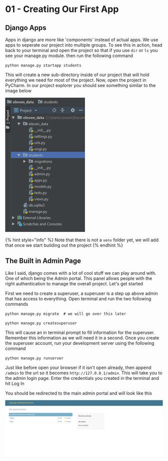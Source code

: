 # 01 - Creating Our First App

## Django Apps

Apps in django are more like 'components' instead of actual apps. We use apps to seperate our project into multiple groups. To see this in action, head back to your terminal and open the project so that if you use `dir` or `ls` you see your manage.py module. then run the following command

```text
python manage.py startapp students
```

This will create a new sub-directory inside of our project that will hold everything we need for most of the project. Now, open the project in PyCharm. In our project explorer you should see something similar to the image below

![](.gitbook/assets/folder_structure.png)

{% hint style="info" %}
Note that there is not a `venv` folder yet, we will add that once we start building out the project
{% endhint %}

## The Built in Admin Page

Like I said, django comes with a lot of cool stuff we can play around with. One of which being the Admin portal. This panel allows people with the right authentication to manage the overall project. Let's get started

First we need to create a superuser, a superuser is a step up above admin that has access to everything. Open terminal and run the two following commands

```text
python manage.py migrate  # we will go over this later
```

```text
python manage.py createsuperuser
```

This will cause an in terminal prompt to fill information for the superuser. Remember this information as we will need it in a second. Once you create the superuser account, run your development server using the following command

```text
python manage.py runserver
```

Just like before open your browser if it isn't open already, then append `/admin` to the url so it becomes `http://127.0.0.1/admin`. This will take you to the admin login page. Enter the credentials you created in the terminal and hit Log In

You should be redirected to the main admin portal and will look like this

![](.gitbook/assets/django_admin_portal.png)

##  

